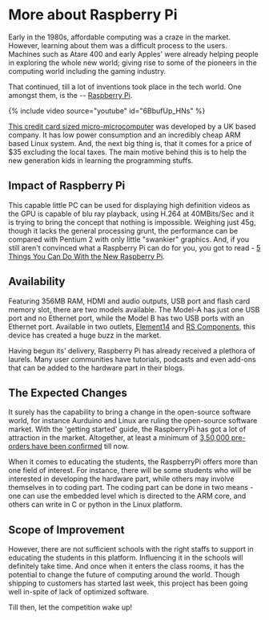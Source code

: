 # More about Raspberry Pi

Early in the 1980s, affordable computing was a craze in the market. However, learning about them was a difficult process to the users. Machines such as Atare 400 and early Apples' were already helping people in exploring the whole new world; giving rise to some of the pioneers in the computing world including the gaming industry.

That continued, till a lot of inventions took place in the tech world. One amongst them, is the -- <a href="http://www.raspberrypi.org/">Raspberry Pi</a>.

{% include video source="youtube" id="6BbufUp_HNs" %}

<a href="http://en.wikipedia.org/wiki/Raspberry_Pi">This credit card sized micro-microcomputer</a> was developed by a UK based company. It has low power consumption and an incredibly cheap ARM based Linux system. And, the next big thing is, that it comes for a price of $35 excluding the local taxes. The main motive behind this is to help the new generation kids in learning the programming stuffs.

## Impact of Raspberry Pi

This capable little PC can be used for displaying high definition videos as the GPU is capable of blu ray playback, using H.264 at 40MBits/Sec and it is trying to bring the concept that nothing is impossible. Weighing just 45g, though it lacks the general processing grunt, the performance can be compared with Pentium 2 with only little "swankier" graphics. And, if you still aren't convinced what a Raspberry Pi can do for you, you got to read - <a href="http://gizmodo.com/5889245/five-things-you-can-do-with-the-new-raspberry-pi">5 Things You Can Do With the New Raspberry Pi</a>.

## Availability

Featuring 356MB RAM, HDMI and audio outputs, USB port and flash card memory slot, there are two models available. The Model-A has just one USB port and no Ethernet port, while the Model B has two USB ports with an Ethernet port. Available in two outlets, <a href="http://www.element14.com/community/groups/raspberry-pi">Element14</a> and <a href="http://uk.rs-online.com/web/generalDisplay.html?id=raspberrypi&amp;cm_mmc=UK-PPC-0212-_-02_Raspberry_PI-_-Raspberry_PI-_-Raspberry_Pi">RS Components</a>, this device has created a huge buzz in the market. 

Having begun its' delivery, Raspberry Pi has already received a plethora of laurels. Many user communities have tutorials, podcasts and even add-ons that can be added to the hardware part in their blogs. 

## The Expected Changes

It surely has the capability to bring a change in the open-source software world, for instance Aurduino and Linux are ruling the open-source software market. With the 'getting started' guide, the RaspberryPi has got a lot of attraction in the market. Altogether, at least a minimum of <a href="http://www.slashgear.com/raspberry-pi-pre-orders-reach-350000-19223701/">3,50,000 pre-orders have been confirmed</a> till now. 

When it comes to educating the students, the RaspberryPi offers more than one field of interest. For instance, there will be some students who will be interested in developing the hardware part, while others may involve themselves in to coding part. The coding part can be done in two means - one can use the embedded level which is directed to the ARM core, and others can write in C or python in the Linux platform. 

## Scope of Improvement

However, there are not sufficient schools with the right staffs to support in educating the students in this platform. Influencing it in the schools will definitely take time. And once when it enters the class rooms, it has the potential to change the future of computing around the world. Though shipping to customers has started last week, this project has been going well in-spite of lack of optimized software. 

Till then, let the competition wake up!
